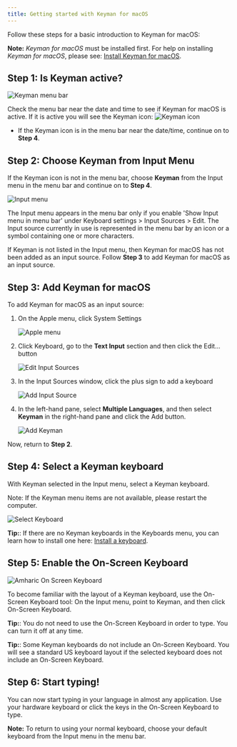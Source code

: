 ```yaml
---
title: Getting started with Keyman for macOS
---
```


Follow these steps for a basic introduction to Keyman for macOS:

**Note:** *Keyman for macOS* must be installed first. For help on
installing *Keyman for macOS*, please see: [Install Keyman for macOS](install-keyman).

## Step 1: Is Keyman active?

![Keyman menu bar](../mac_images/menu-bar-with-keyman.png)

Check the menu bar near the date and time to see if Keyman for macOS is
active. If it is active you will see the Keyman icon: ![Keyman icon](../mac_images/icon-keyman.png)

* If the Keyman icon is in the menu bar near the date/time, continue on to **Step 4**.

## Step 2: Choose Keyman from Input Menu

If the Keyman icon is not in the menu bar, choose **Keyman** from the Input menu in the
menu bar and continue on to **Step 4**.

![Input menu](../mac_images/input-menu-keyman-selected.png)

The Input menu appears in the menu bar only if you enable 'Show Input menu in menu bar'
under Keyboard settings > Input Sources > Edit. The Input source currently in use is represented in the menu bar by an icon or a symbol containing one or more characters.

If Keyman is not listed in the Input menu, then Keyman for macOS has not been added as an input source.
Follow **Step 3** to add Keyman for macOS as an input source.

## Step 3: Add Keyman for macOS

To add Keyman for macOS as an input source:

1. On the Apple menu, click System Settings

   ![Apple menu](../mac_images/open-apple-menu.png)

2. Click Keyboard, go to the **Text Input** section and then click the Edit... button

   ![Edit Input Sources](../mac_images/keyboard-settings-annotated.png)

3. In the Input Sources window, click the plus sign to add a keyboard 

   ![Add Input Source](../mac_images/keyboard-input-sources-annotated.png)

4. In the left-hand pane, select **Multiple Languages**, and then select **Keyman** in the
   right-hand pane and click the Add button.

   ![Add Keyman](../mac_images/keyboard-add-input-source.png)

Now, return to **Step 2**.

## Step 4: Select a Keyman keyboard

With Keyman selected in the Input menu, select a Keyman keyboard. 

Note: If the Keyman menu items are not available, please restart the computer.

   ![Select Keyboard](../mac_images/keyman-keyboard-selected.png)


**Tip:**: If there are no Keyman keyboards in the Keyboards menu, you can learn
how to install one here: [Install a keyboard](../start/install-keyboard).

## Step 5: Enable the On-Screen Keyboard

![Amharic On Screen Keyboard](../mac_images/osk_amharic.png)

To become familiar with the layout of a Keyman keyboard, use the
On-Screen Keyboard tool: On the Input menu, point to Keyman, and then click
On-Screen Keyboard.

**Tip:**: You do not need to use the On-Screen Keyboard in order to type. You can turn it
off at any time.

**Tip:**: Some Keyman keyboards do not include an On-Screen Keyboard. You will see
a standard US keyboard layout if the selected keyboard does not include an
On-Screen Keyboard.

## Step 6: Start typing!

You can now start typing in your language in almost any application. Use your
hardware keyboard or click the keys in the On-Screen Keyboard to type.

**Note:** To return to using your normal keyboard, choose your default keyboard
from the Input menu in the menu bar.
